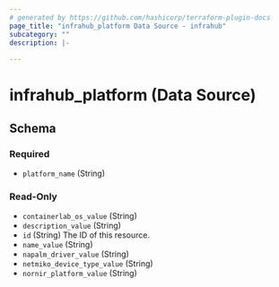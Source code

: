 ```yaml
---
# generated by https://github.com/hashicorp/terraform-plugin-docs
page_title: "infrahub_platform Data Source - infrahub"
subcategory: ""
description: |-
  
---
```


# infrahub_platform (Data Source)





<!-- schema generated by tfplugindocs -->
## Schema

### Required

- `platform_name` (String)

### Read-Only

- `containerlab_os_value` (String)
- `description_value` (String)
- `id` (String) The ID of this resource.
- `name_value` (String)
- `napalm_driver_value` (String)
- `netmiko_device_type_value` (String)
- `nornir_platform_value` (String)

